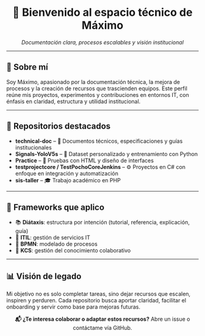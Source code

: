 <h1 align="center">👋 Bienvenido al espacio técnico de Máximo</h1>
<p align="center"><em>Documentación clara, procesos escalables y visión institucional</em></p>

<hr>

<h2>🧭 Sobre mí</h2>
<p>Soy Máximo, apasionado por la documentación técnica, la mejora de procesos y la creación de recursos que trascienden equipos. Este perfil reúne mis proyectos, experimentos y contribuciones en entornos IT, con énfasis en claridad, estructura y utilidad institucional.</p>

<hr>

<h2>📂 Repositorios destacados</h2>
<ul>
  <li><strong>technical-doc</strong> – 📄 Documentos técnicos, especificaciones y guías institucionales</li>
  <li><strong>Signals-YoloV5s</strong> – 🧠 Dataset personalizado y entrenamiento con Python</li>
  <li><strong>Practice</strong> – 🧪 Pruebas con HTML y diseño de interfaces</li>
  <li><strong>testprojectcore / TestPochoCoreJenkins</strong> – ⚙️ Proyectos en C# con enfoque en integración y automatización</li>
  <li><strong>sis-taller</strong> – 🎓 Trabajo académico en PHP</li>
</ul>

<hr>

<h2>📐 Frameworks que aplico</h2>
<ul>
  <li>📚 <strong>Diátaxis</strong>: estructura por intención (tutorial, referencia, explicación, guía)</li>
  <li>🔄 <strong>ITIL</strong>: gestión de servicios IT</li>
  <li>🧩 <strong>BPMN</strong>: modelado de procesos</li>
  <li>🧠 <strong>KCS</strong>: gestión del conocimiento colaborativo</li>
</ul>

<hr>

<h2>📊 Visión de legado</h2>
<p>Mi objetivo no es solo completar tareas, sino dejar recursos que escalen, inspiren y perduren. Cada repositorio busca aportar claridad, facilitar el onboarding y servir como base para mejoras futuras.</p>

<p align="center"><strong>📬 ¿Te interesa colaborar o adaptar estos recursos?</strong> Abre un issue o contáctame vía GitHub.</p>
<!---
MAONLY2410/MAONLY2410 is a ✨ special ✨ repository because its `README.md` (this file) appears on your GitHub profile.
You can click the Preview link to take a look at your changes.
--->

